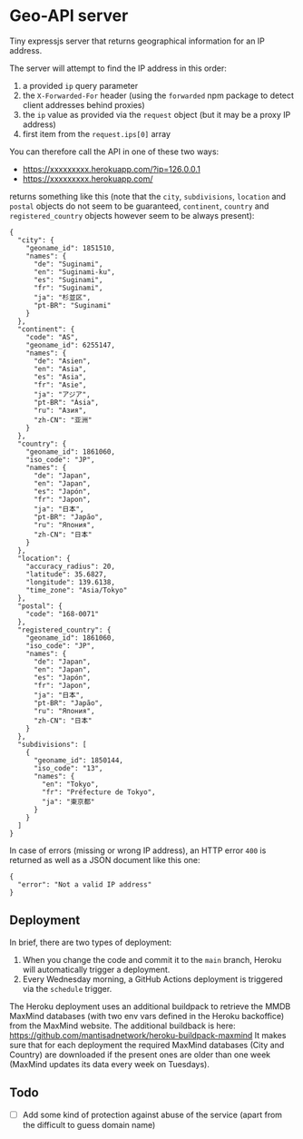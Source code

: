 # Geo-API server

Tiny expressjs server that returns geographical information for an IP address.

The server will attempt to find the IP address in this order:

1. a provided `ip` query parameter
2. the `X-Forwarded-For` header (using the `forwarded` npm package to detect client addresses behind proxies)
3. the `ip` value as provided via the `request` object (but it may be a proxy IP address)
4. first item from the `request.ips[0]` array

You can therefore call the API in one of these two ways:

- https://xxxxxxxxx.herokuapp.com/?ip=126.0.0.1
- https://xxxxxxxxx.herokuapp.com/

returns something like this (note that the `city`, `subdivisions`, `location` and `postal` objects do not seem to be guaranteed, `continent`, `country` and `registered_country` objects however seem to be always present):

```
{
  "city": {
    "geoname_id": 1851510,
    "names": {
      "de": "Suginami",
      "en": "Suginami-ku",
      "es": "Suginami",
      "fr": "Suginami",
      "ja": "杉並区",
      "pt-BR": "Suginami"
    }
  },
  "continent": {
    "code": "AS",
    "geoname_id": 6255147,
    "names": {
      "de": "Asien",
      "en": "Asia",
      "es": "Asia",
      "fr": "Asie",
      "ja": "アジア",
      "pt-BR": "Ásia",
      "ru": "Азия",
      "zh-CN": "亚洲"
    }
  },
  "country": {
    "geoname_id": 1861060,
    "iso_code": "JP",
    "names": {
      "de": "Japan",
      "en": "Japan",
      "es": "Japón",
      "fr": "Japon",
      "ja": "日本",
      "pt-BR": "Japão",
      "ru": "Япония",
      "zh-CN": "日本"
    }
  },
  "location": {
    "accuracy_radius": 20,
    "latitude": 35.6827,
    "longitude": 139.6138,
    "time_zone": "Asia/Tokyo"
  },
  "postal": {
    "code": "168-0071"
  },
  "registered_country": {
    "geoname_id": 1861060,
    "iso_code": "JP",
    "names": {
      "de": "Japan",
      "en": "Japan",
      "es": "Japón",
      "fr": "Japon",
      "ja": "日本",
      "pt-BR": "Japão",
      "ru": "Япония",
      "zh-CN": "日本"
    }
  },
  "subdivisions": [
    {
      "geoname_id": 1850144,
      "iso_code": "13",
      "names": {
        "en": "Tokyo",
        "fr": "Préfecture de Tokyo",
        "ja": "東京都"
      }
    }
  ]
}
```

In case of errors (missing or wrong IP address), an HTTP error `400` is returned as well as a JSON document like this one:

```
{
  "error": "Not a valid IP address"
}
```

## Deployment

In brief, there are two types of deployment:
1. When you change the code and commit it to the `main` branch, Heroku will automatically trigger a deployment.
2. Every Wednesday morning, a GitHub Actions deployment is triggered via the `schedule` trigger.

The Heroku deployment uses an additional buildpack to retrieve the MMDB MaxMind databases (with two env vars defined in the Heroku backoffice) from the MaxMind website. The additional buildback is here: https://github.com/mantisadnetwork/heroku-buildpack-maxmind It makes sure that for each deployment the required MaxMind databases (City and Country) are downloaded if the present ones are older than one week (MaxMind updates its data every week on Tuesdays).

## Todo

- [ ] Add some kind of protection against abuse of the service (apart from the difficult to guess domain name)
